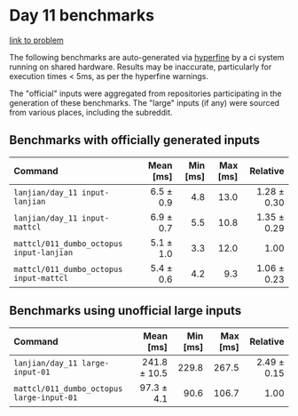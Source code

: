 # Day 11 benchmarks

[link to problem](http://adventofcode.com/2021/day/11)

The following benchmarks are auto-generated via [hyperfine](https://github.com/sharkdp/hyperfine) by a ci system running on shared hardware. Results may be inaccurate, particularly for execution times < 5ms, as per the hyperfine warnings.

The "official" inputs were aggregated from repositories participating in the generation of these benchmarks. The "large" inputs (if any) were sourced from various places, including the subreddit.

## Benchmarks with officially generated inputs
| Command | Mean [ms] | Min [ms] | Max [ms] | Relative |
|:---|---:|---:|---:|---:|
| `lanjian/day_11 input-lanjian` | 6.5 ± 0.9 | 4.8 | 13.0 | 1.28 ± 0.30 |
| `lanjian/day_11 input-mattcl` | 6.9 ± 0.7 | 5.5 | 10.8 | 1.35 ± 0.29 |
| `mattcl/011_dumbo_octopus input-lanjian` | 5.1 ± 1.0 | 3.3 | 12.0 | 1.00 |
| `mattcl/011_dumbo_octopus input-mattcl` | 5.4 ± 0.6 | 4.2 | 9.3 | 1.06 ± 0.23 |
## Benchmarks using unofficial large inputs
| Command | Mean [ms] | Min [ms] | Max [ms] | Relative |
|:---|---:|---:|---:|---:|
| `lanjian/day_11 large-input-01` | 241.8 ± 10.5 | 229.8 | 267.5 | 2.49 ± 0.15 |
| `mattcl/011_dumbo_octopus large-input-01` | 97.3 ± 4.1 | 90.6 | 106.7 | 1.00 |
